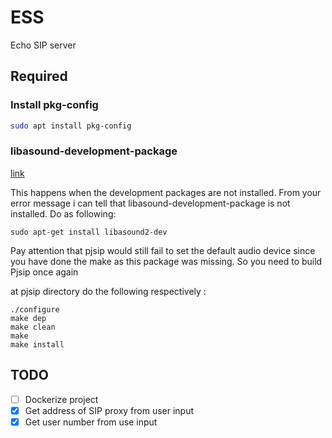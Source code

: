 # ESS
Echo SIP server

## Required
### Install pkg-config
```bash
sudo apt install pkg-config 
```

### libasound-development-package
[link](https://stackoverflow.com/questions/16483635/pjsip-new-call-error-unable-to-find-default-audio-device-pjmedia-eaud-nodef)

This happens when the development packages are not installed. From your error message i can tell that libasound-development-package is not installed. Do as following:
```
sudo apt-get install libasound2-dev
```
Pay attention that pjsip would still fail to set the default audio device since you have done the make as this package was missing. So you need to build Pjsip once again

at pjsip directory do the following respectively :
```
./configure
make dep 
make clean
make
make install
```

## TODO
- [ ] Dockerize project  
- [x] Get address of SIP proxy from user input
- [x] Get user number from use input
